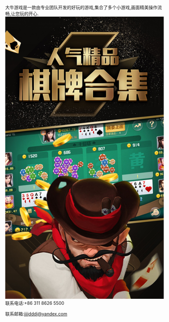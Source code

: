 大牛游戏是一款由专业团队开发的好玩的游戏,集合了多个小游戏,画面精美操作流畅,让您玩的开心.
![](0x0ss.jpg)
联系电话:+86 311 8626 5500

联系邮箱:jjjjdddj@yandex.com